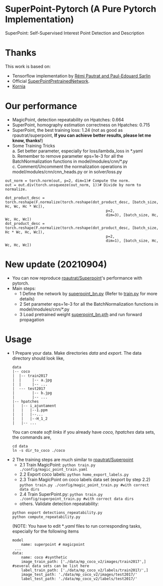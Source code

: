 # SuperPoint-Pytorch (A Pure Pytorch Implementation)
SuperPoint: Self-Supervised Interest Point Detection and Description  


# Thanks  
This work is based on:  
- Tensorflow implementation by [Rémi Pautrat and Paul-Edouard Sarlin](https://github.com/rpautrat/SuperPoint)  
- Official [SuperPointPretrainedNetwork](https://github.com/magicleap/SuperPointPretrainedNetwork). 
- [Kornia](https://kornia.github.io/)  

# Our performance
- MagicPoint, detection repeatability on Hpatches: 0.664
- SuperPoint, homography estimation correctness on Hpatches: 0.715
- SuperPoint, the best training loss: 1.24 (not as good as rpautrat/superpoint, **If you can achieve better results, please let me know, thanks!**)   
- Some Training Tricks  
a. Set better parameter, especially for loss/lambda_loss in *.yaml  
b. Remember to remove parameter eps=1e-3 for all the BatchNormalization functions in model/modules/cnn/\*.py    
c. Comment/Uncomment the normalization operations in model/modules/cnn/cnn_heads.py or in solver/loss.py
  
```
out_norm = torch.norm(out, p=2, dim=1)# Compute the norm.
out = out.div(torch.unsqueeze(out_norm, 1))# Divide by norm to normalize.
``` 
```
dot_product_desc = torch.reshape(F.normalize(torch.reshape(dot_product_desc, [batch_size, Hc, Wc, Hc * Wc]),
                                              p=2,
                                              dim=3), [batch_size, Hc, Wc, Hc, Wc])
dot_product_desc = torch.reshape(F.normalize(torch.reshape(dot_product_desc, [batch_size, Hc * Wc, Hc, Wc]),
                                              p=2,
                                              dim=1), [batch_size, Hc, Wc, Hc, Wc])
``` 

# New update (20210904)
* You can now reproduce [rpautrat/Superpoint](https://github.com/rpautrat/SuperPoint)'s performance with pytorch.   
* Main steps:
    - 1 Define the network by [superpoint_bn.py](model/superpoint_bn.py) (Refer to [train.py](./train.py) for more details)
    - 2 Set parameter eps=1e-3 for all the BatchNormalization functions in model/modules/cnn/*.py
    - 3 Load pretrained weight [superpoint_bn.pth](./superpoint_bn.pth) and run forward propagation
 

# Usage
* 1 Prepare your data. Make directories *data* and *export*. The data directory should look like,
    ```
    data
    |-- coco
    |  |-- train2017
    |  |     |-- a.jpg
    |  |     |-- ...
    |  --- test2017
    |        |-- b.jpg
    |        |-- ...
    |-- hpatches
    |   |-- i_ajuntament
    |   |   |--1.ppm
    |   |   |--...
    |   |   |--H_1_2
    |   |-- ...
    ```
    You can create *soft links* if you already have *coco, hpatches* data sets, the commands are,
    ```
    cd data
    ln -s dir_to_coco ./coco
    ```
* 2 The training steps are much similar to [rpautrat/Superpoint](https://github.com/rpautrat/SuperPoint)  
    - 2.1 Train MagicPoint: `python train.py ./config/magic_point_train.yaml`
    - 2.2 Export coco labels: `python homo_export_labels.py`
    - 2.3 Train MagicPoint on coco labels data set (export by step 2.2)   
    `python train.py ./config/magic_point_train.py #with correct data dirs` 
    - 2.4 Train SuperPoint.py: `python train.py ./config/superpoint_train.py #with correct data dirs`
    - others. Validate detection repeatability:   
    ```
    python export detections_repeatability.py   
    python compute_repeatability.py
    ```  
    (NOTE: You have to edit **.yaml* files to run corresponding tasks, especially for the following items  
    ```
    model
        name: superpoint # magicpoint
     ...
    data:
        name: coco #synthetic
        image_train_path: ['./data/mp_coco_v2/images/train2017',] #several data sets can be list here
        label_train_path: ['./data/mp_coco_v2/labels/train2017/',]
        image_test_path: './data/mp_coco_v2/images/test2017/'
        label_test_path: './data/mp_coco_v2/labels/test2017/'
    ```

